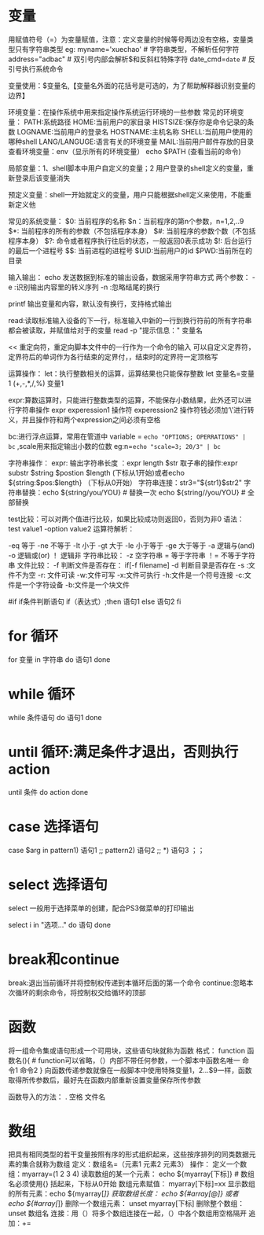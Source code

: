 # 变量 
用赋值符号（=）为变量赋值，注意：定义变量的时候等号两边没有空格，变量类型只有字符串类型
eg:
myname='xuechao' # 字符串类型，不解析任何字符
address="adbac" # 双引号内部会解析$和反斜杠特殊字符
date_cmd=`date` # 反引号执行系统命令

变量使用：$变量名,【变量名外面的花括号是可选的，为了帮助解释器识别变量的边界】



环境变量：在操作系统中用来指定操作系统运行环境的一些参数
常见的环境变量：
PATH:系统路径
HOME:当前用户的家目录
HISTSIZE:保存你是命令记录的条数
LOGNAME:当前用户的登录名
HOSTNAME:主机名称
SHELL:当前用户使用的哪种shell
LANG/LANGUGE:语言有关的环境变量
MAIL:当前用户邮件存放的目录
查看环境变量：env（显示所有的环境变量）
echo $PATH (查看当前的命令)

局部变量：1、shell脚本中用户自定义的变量；2 用户登录的shell定义的变量，重新登录后该变量消失

预定义变量：shell一开始就定义的变量，用户只能根据shell定义来使用，不能重新定义他


常见的系统变量：
$0: 当前程序的名称
$n：当前程序的第n个参数，n=1,2,..9
$*: 当前程序的所有的参数（不包括程序本身）
$#: 当前程序的参数个数（不包括程序本身）
$?: 命令或者程序执行往后的状态，一般返回0表示成功
$!: 后台运行的最后一个进程号
$$: 当前进程的进程号
$UID:当前用户的id
$PWD:当前所在的目录

输入输出：
echo 发送数据到标准的输出设备，数据采用字符串方式
两个参数： -e :识别输出内容里的转义序列
-n :忽略结尾的换行

printf 输出变量和内容，默认没有换行，支持格式输出


read:读取标准输入设备的下一行，标准输入中新的一行到换行符前的所有字符串都会被读取，并赋值给对于的变量
read -p "提示信息：" 变量名

<< 重定向符，重定向脚本文件中的一行作为一个命令的输入
可以自定义定界符，定界符后的单词作为各行结束的定界付，，结束时的定界符一定顶格写

运算操作：
let：执行整数相关的运算，运算结果也只能保存整数
let 变量名=变量1 (+,-,*,/,%) 变量1

expr:算数运算时，只能进行整数类型的运算，不能保存小数结果，此外还可以进行字符串操作
expr experession1 操作符 experession2
操作符钱必须加‘\’进行转义，并且操作符和两个expression之间必须有空格

bc:进行浮点运算，常用在管道中
variable = `echo "OPTIONS; OPERRATIONS" | bc` ,scale用来指定输出小数的位数
eg:n=`echo "scale=3; 20/3" | bc`

字符串操作：
expr: 输出字符串长度 ：expr length $str
取子串的操作:expr substr $string $postion $length (下标从1开始)或者echo ${string:$pos:$length} （下标从0开始）
字符串连接：str3="${str1}$str2"
字符串替换：echo ${string/you/YOU} # 替换一次
echo ${string//you/YOU} # 全部替换

test比较：可以对两个值进行比较，如果比较成功则返回0，否则为非0
语法：test value1 -option value2
运算符解析：

-eq 等于
-ne 不等于
-lt 小于
-gt 大于
-le 小于等于
-ge 大于等于
-a 逻辑与(and)
-o 逻辑或(or)
！ 逻辑非
字符串比较：
-z 空字符串
= 等于字符串
！= 不等于字符串
文件比较：
-f 判断文件是否存在： if[-f filename]
-d 判断目录是否存在
-s :文件不为空
-r: 文件可读
-w:文件可写
-x:文件可执行
-h:文件是一个符号连接
-c:文件是一个字符设备
-b:文件是一个块文件





#if
if条件判断语句
if（表达式）;then
	语句1
else
	语句2
fi



# for 循环

for 变量 in 字符串
	do
		语句1
	done

# while 循环
while 条件语句
do 
	语句1
done

# until 循环:满足条件才退出，否则执行action
until 条件
do 
	action
done

# case 选择语句
case $arg in
	pattern1)
	语句1
	;;
	pattern2)
	语句2
	;;
	*)
	语句3
	；；

# select 选择语句
select 一般用于选择菜单的创建，配合PS3做菜单的打印输出

select i in "选项..."
do
	语句
done

# break和continue
break:退出当前循环并将控制权传递到本循环后面的第一个命令
continue:忽略本次循环的剩余命令，将控制权交给循环的顶部

# 函数
将一组命令集或语句形成一个可用块，这些语句块就称为函数
格式：
function 函数名(){ # function可以省略，（）内部不带任何参数，一个脚本中函数名唯一
	命令1
	命令2
}
向函数传递参数就像在一般脚本中使用特殊变量$1，$2...$9一样，函数取得所传参数后，最好先在函数内部重新设置变量保存所传参数

函数导入的方法： . 空格 文件名

# 数组
把具有相同类型的若干变量按照有序的形式组织起来，这些按序排列的同类数据元素的集合就称为数组
定义：数组名=（元素1 元素2 元素3）
操作：
定义一个数组：myarray=(1 2 3 4)
读取数组的某一个元素： echo ${myarray[下标]} # 数组名必须使用{} 括起来，下标从0开始
数组元素赋值： myarray[下标]=xx
显示数组的所有元素：echo ${myarray[*]}
获取数组长度： echo ${#array[@]} 或者 echo ${#array[*]}
删除一个数组元素： unset myarray[下标]
删除整个数组：unset 数组名
连接：用（）将多个数组连接在一起，（）中各个数组用空格隔开
追加：+=
